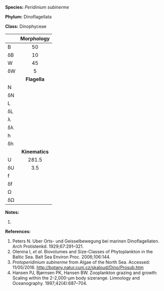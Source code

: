 **Species:** *Peridinium subinerme*

**Phylum:** Dinoflagellata

**Class:** Dinophyceae

|    | **Morphology** |
|:-- | :------------: |
| B  | 50 |
| δB | 10 |
| W  | 45 |
| δW | 5 |
|    | **Flagella** |
| N  |  |
| δN |  |
| L  |  |
| δL |  |
| λ  |  |
| δλ |  |
| h  |  |
| δh |  |
|    | **Kinematics** |
| U  | 281.5 |
| δU | 3.5 |
| f  |  |
| δf |  |
| Ω  |  |
| δΩ |  |

**Notes:**

1.

**References:**

1. Peters N.  Uber Orts- und Geisselbewegung bei marinen Dinoflagellaten.  Arch Protistenkd. 1929;67:291–321.
1. Olenina I, *et al*.  Biovolumes and Size-Classes of Phytoplankton in the Baltic Sea.  Balt Sea Environ Proc. 2006;106:144.
1. *Protoperidinium subinerme* from Algae of the North Sea.  Accessed: 11/05/2016. http://botany.natur.cuni.cz/skaloud/Dino/Prosub.htm
1. Hansen PJ, Bjørnsen PK, Hansen BW.  Zooplankton grazing and growth:  Scaling within the 2-2,000-μm body sizerange.  Limnology and Oceanography. 1997;42(4):687–704.
